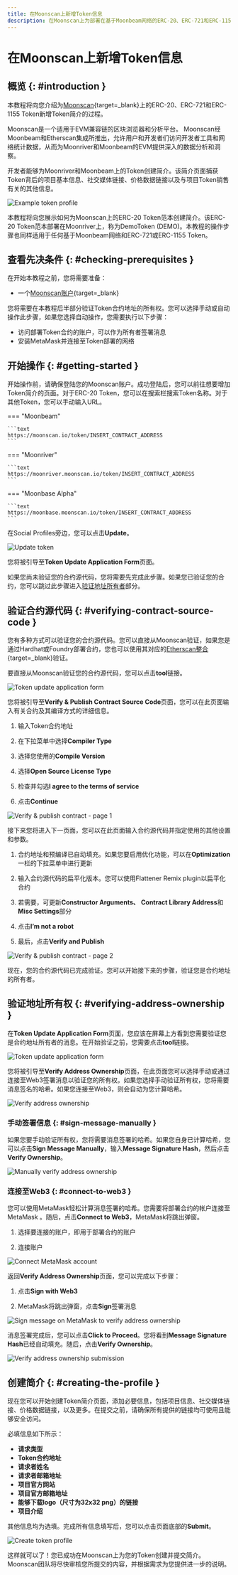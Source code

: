 ```yaml
---
title: 在Moonscan上新增Token信息
description: 在Moonscan上为部署在基于Moonbeam网络的ERC-20、ERC-721和ERC-1155 Token新增Token信息并创建Token简介。
---
```


# 在Moonscan上新增Token信息

## 概览 {: #introduction }

本教程将向您介绍为[Moonscan](https://moonscan.io){target=\_blank}上的ERC-20、ERC-721和ERC-1155 Token新增Token简介的过程。

Moonscan是一个适用于EVM兼容链的区块浏览器和分析平台。 Moonscan经Moonbeam和Etherscan集成所推出，允许用户和开发者们访问开发者工具和网络统计数据，从而为Moonriver和Moonbeam的EVM提供深入的数据分析和洞察。

开发者能够为Moonriver和Moonbeam上的Token创建简介。该简介页面捕获Token背后的项目基本信息、社交媒体链接、价格数据链接以及与项目Token销售有关的其他信息。

![Example token profile](/images/builders/get-started/token-profile/profile-1.webp)

本教程将向您展示如何为Moonscan上的ERC-20 Token范本创建简介。该ERC-20 Token范本部署在Moonriver上，称为DemoToken (DEMO)。本教程的操作步骤也同样适用于任何基于Moonbeam网络和ERC-721或ERC-1155 Token。

## 查看先决条件 {: #checking-prerequisites }

在开始本教程之前，您将需要准备：

- 一个[Moonscan账户](https://moonscan.io/register){target=\_blank}

您将需要在本教程后半部分验证Token合约地址的所有权。您可以选择手动或自动操作此步骤，如果您选择自动操作，您需要执行以下步骤：

- 访问部署Token合约的账户，可以作为所有者签署消息
- 安装MetaMask并连接至Token部署的网络

## 开始操作 {: #getting-started }

开始操作前，请确保登陆您的Moonscan账户。成功登陆后，您可以前往想要增加Token简介的页面。对于ERC-20 Token，您可以在搜索栏搜索Token名称。对于其他Token，您可以手动输入URL。

=== "Moonbeam"

    ```text
    https://moonscan.io/token/INSERT_CONTRACT_ADDRESS
    ```

=== "Moonriver"

    ```text
    https://moonriver.moonscan.io/token/INSERT_CONTRACT_ADDRESS 
    ```

=== "Moonbase Alpha"

    ```text
    https://moonbase.moonscan.io/token/INSERT_CONTRACT_ADDRESS
    ```

在Social Profiles旁边，您可以点击**Update**。

![Update token](/images/builders/get-started/token-profile/profile-2.webp)

您将被引导至**Token Update Application Form**页面。

如果您尚未验证您的合约源代码，您将需要先完成此步骤。如果您已验证您的合约，您可以跳过此步骤进入[验证地址所有者](#verifying-address-ownership)部分。

## 验证合约源代码 {: #verifying-contract-source-code }

您有多种方式可以验证您的合约源代码。您可以直接从Moonscan验证，如果您是通过Hardhat或Foundry部署合约，您也可以使用其对应的[Etherscan整合](/builders/build/eth-api/verify-contracts/etherscan-plugins/){target=\_blank}验证。

要直接从Moonscan验证您的合约源代码，您可以点击**tool**链接。

![Token update application form](/images/builders/get-started/token-profile/profile-3.webp)

您将被引导至**Verify & Publish Contract Source Code**页面，您可以在此页面输入有关合约及其编译方式的详细信息。

1. 输入Token合约地址

2. 在下拉菜单中选择**Compiler Type**

3. 选择您使用的**Compile Version**

4. 选择**Open Source License Type**

5. 检查并勾选**I agree to the terms of service**

6. 点击**Continue**

![Verify & publish contract - page 1](/images/builders/get-started/token-profile/profile-4.webp)

接下来您将进入下一页面，您可以在此页面输入合约源代码并指定使用的其他设置和参数。

1. 合约地址和预编译已自动填充。如果您要启用优化功能，可以在**Optimization**一栏的下拉菜单中进行更新

2. 输入合约源代码的扁平化版本。您可以使用Flattener Remix plugin以扁平化合约

3. 若需要，可更新**Constructor Arguments、** **Contract Library Address**和**Misc Settings**部分

4. 点击**I’m not a robot**

5. 最后，点击**Verify and Publish**

![Verify & publish contract - page 2](/images/builders/get-started/token-profile/profile-5.webp)

现在，您的合约源代码已完成验证。您可以开始接下来的步骤，验证您是合约地址的所有者。

## 验证地址所有权 {: #verifying-address-ownership }

在**Token Update Application Form**页面，您应该在屏幕上方看到您需要验证您是合约地址所有者的消息。在开始验证之前，您需要点击**tool**链接。

![Token update application form](/images/builders/get-started/token-profile/profile-6.webp)

您将被引导至**Verify Address Ownership**页面，在此页面您可以选择手动或通过连接至Web3签署消息以验证您的所有权。如果您选择手动验证所有权，您将需要消息签名的哈希。如果您连接至Web3，则会自动为您计算哈希。

![Verify address ownership](/images/builders/get-started/token-profile/profile-7.webp)

### 手动签署信息 {: #sign-message-manually }

如果您要手动验证所有权，您将需要消息签署的哈希。如果您自身已计算哈希，您可以点击**Sign Message Manually**，输入**Message Signature Hash**，然后点击**Verify Ownership**。

![Manually verify address ownership](/images/builders/get-started/token-profile/profile-8.webp)

### 连接至Web3 {: #connect-to-web3 }

您可以使用MetaMask轻松计算消息签署的哈希。您需要将部署合约的帐户连接至MetaMask 。随后，点击**Connect to Web3**，MetaMask将跳出弹窗。

1. 选择要连接的账户，即用于部署合约的账户

2. 连接账户

![Connect MetaMask account](/images/builders/get-started/token-profile/profile-9.webp)

返回**Verify Address Ownership**页面，您可以完成以下步骤：

1. 点击**Sign with Web3**

2. MetaMask将跳出弹窗，点击**Sign**签署消息

![Sign message on MetaMask to verify address ownership](/images/builders/get-started/token-profile/profile-10.webp)

消息签署完成后，您可以点击**Click to Proceed**。您将看到**Message Signature Hash**已经自动填充。随后，点击**Verify Ownership**。

![Verify address ownership submission](/images/builders/get-started/token-profile/profile-11.webp)

## 创建简介 {: #creating-the-profile }

现在您可以开始创建Token简介页面，添加必要信息，包括项目信息、社交媒体链接、价格数据链接，以及更多。在提交之前，请确保所有提供的链接均可使用且能够安全访问。

必填信息如下所示：

- **请求类型**
- **Token合约地址**
- **请求者姓名**
- **请求者邮箱地址**
- **项目官方网站**
- **项目官方邮箱地址**
- **能够下载logo（尺寸为32x32 png）的链接**
- **项目介绍**

其他信息均为选填。完成所有信息填写后，您可以点击页面底部的**Submit**。

![Create token profile](/images/builders/get-started/token-profile/profile-12.webp)

这样就可以了！您已成功在Moonscan上为您的Token创建并提交简介。Moonscan团队将尽快审核您所提交的内容，并根据需求为您提供进一步的说明。